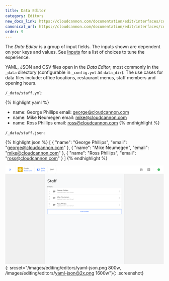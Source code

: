 ```yaml
---
title: Data Editor
category: Editors
new_docs_link: https://cloudcannon.com/documentation/edit/interfaces/content-editor/
canonical_url: https://cloudcannon.com/documentation/edit/interfaces/content-editor/
order: 9
---
```


The *Data Editor* is a group of input fields. The inputs shown are dependent on your keys and values. See [Inputs](/editing/interfaces/inputs/) for a list of choices to tune the experience.

YAML, JSON and CSV files open in the *Data Editor*, most commonly in the `_data` directory (configurable in `_config.yml` as `data_dir`). The use cases for data files include: office locations, restaurant menus, staff members and opening hours.

`/_data/staff.yml`:

{% highlight yaml %}
- name: George Phillips
  email: george@cloudcannon.com
- name: Mike Neumegen
  email: mike@cloudcannon.com
- name: Ross Phillips
  email: ross@cloudcannon.com
{% endhighlight %}

`/_data/staff.json`:

{% highlight json %}
[
  {
    "name": "George Phillips",
    "email": "george@cloudcannon.com"
  },
  {
    "name": "Mike Neumegen",
    "email": "mike@cloudcannon.com"
  },
  {
    "name": "Ross Phillips",
    "email": "ross@cloudcannon.com"
  }
]
{% endhighlight %}

![YAML/JSON interface](/images/editing/editors/yaml-json.png){: srcset="/images/editing/editors/yaml-json.png 800w, /images/editing/editors/yaml-json@2x.png 1600w"}{: .screenshot}
